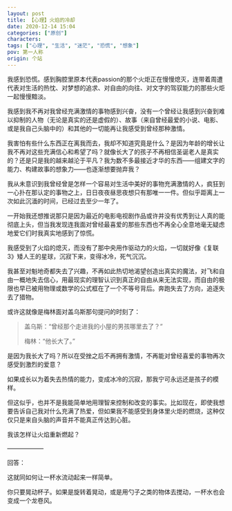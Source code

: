 ```yaml
---
layout: post
title: 【心理】火焰的冷却
date: 2020-12-14 15:04
categories: ["原创"]
characters: 
tags: ["心理", "生活", "迷茫", "恐慌", "想象"]
pov: 第一人称
origin: 个站
---
```


我感到恐慌。感到胸腔里原本代表passion的那个火炬正在慢慢熄灭，连带着周遭代表对生活的热忱、对梦想的追求、对自由的向往、对文字的驾驭能力的那些火炬一起慢慢黯淡。

我感到我不再对我曾经充满激情的事物感到兴奋，没有一个曾经让我感到兴奋到难以抑制的人物（无论是真实的还是虚假的）、故事（来自曾经最爱的小说、电影、或是我自己头脑中的）和其他的一切能再让我感受到曾经那种激情。

我害怕有些什么东西正在离我而去，我却不知道究竟是什么？是因为年龄的增长让我不再对这些充满信心和希望了吗？就像长大了的孩子不再相信圣诞老人是真实的？还是只是我的越来越沦于平凡？我为数不多最接近才华的东西——组建文字的能力、构建故事的想象力——也逐渐想要抛弃我？

我从未意识到我曾经曾是怎样一个容易对生活中美好的事物充满激情的人，疯狂到一心扑在那认定的事物之上，日日夜夜昼思夜想只有那唯一一件。但似乎距离上一次如此沉湎的时间，已经过去至少一年了。

一开始我还想推说那只是因为最近的电影电视剧作品或许并没有优秀到让人真的能彻底上头，但当我发现连我面对曾经最喜爱的那些东西也不再全心全意地毫无疑虑地爱它们时我真实地感到了惊慌。

我感受到了火焰的熄灭，而没有了那中央用作驱动力的火焰，一切就好像《复联3》矮人王的星球，沉寂下来，变得冰冷，死气沉沉。

我甚至对魁地奇都失去了兴趣，不再如此热切地渴望创造出真实的魔法，对飞和自由一概地失去信心，用最现实的理智认识到真正的自由从来无法实现，而自由的极限也早已被用物理或数学的公式框在了一个不等号背后。奔跑失去了方向，追逐失去了猎物。

或许这就像是梅林面对盖乌斯那句提问的时刻了：

> 盖乌斯：“曾经那个走进我的小屋的男孩哪里去了？”
>
> 梅林：“他长大了。”

是因为我长大了吗？所以在受挫之后不再拥有激情，不再能对曾经喜爱的事物再次感受到激烈的爱意？

如果成长以为着失去热情的能力，变成冰冷的沉寂，那我宁可永远还是孩子的模样。

但这似乎，也并不是我能简单地用理智来控制和改变的事实。比如现在，即使我想要告诉自己我对什么充满了热爱，但如果我不能感受到身体里火炬的燃烧，这种仅仅只是来自头脑的声音并不能真正传达到心脏。

我该怎样让火焰重新燃起？

——————

回答：

这就同如何让一杯水流动起来一样简单。

你只要晃动杯子。如果是旋转着晃动，或是用勺子之类的物体去搅动，一杯水也会变成一个龙卷风。